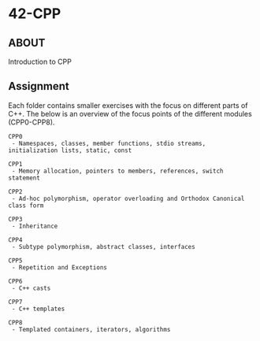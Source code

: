 # 42-CPP

## ABOUT

Introduction to CPP


## Assignment

Each folder contains smaller exercises with the focus on different parts of C++. The below is an overview of the focus points of the different modules (CPP0-CPP8).

	CPP0
	 - Namespaces, classes, member functions, stdio streams, initialization lists, static, const

	CPP1
	 - Memory allocation, pointers to members, references, switch statement

	CPP2
	 - Ad-hoc polymorphism, operator overloading and Orthodox Canonical class form
	
	CPP3
	 - Inheritance
	
	CPP4
	 - Subtype polymorphism, abstract classes, interfaces
	
	CPP5
	 - Repetition and Exceptions
	
	CPP6
	 - C++ casts
	
	CPP7
	 - C++ templates
	
	CPP8
	 - Templated containers, iterators, algorithms
